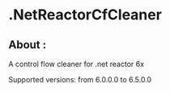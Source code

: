 # .NetReactorCfCleaner
About :
-------
A control flow cleaner for .net reactor 6x

Supported versions: from 6.0.0.0 to 6.5.0.0
